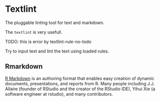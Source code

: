# Textlint

The pluggable linting tool for text and markdown.

The `textlint` is very usefull.

TODO: this is error by textlint-rule-no-todo

Try to input text and lint the text using loaded rules.

## Rmarkdown

[R Markdown](https://rmarkdown.rstudio.com/) is an authoring format that enables easy creation of dynamic documents, presentations, and reports from R. Many people including J.J. Allaire (founder of RStudio and the creator of the RStudio IDE), Yihui Xie (a software engineer at rstudio), and many contributors.
